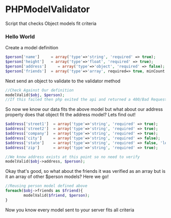 # PHPModelValidator
Script that checks Object models fit criteria
<h3>Hello World</h3>

<div>Create a model definition</div>

```PHP
$person['name']     = array('type'=>'string', 'required' => true);
$person['height']   = array('type'=>'float', 'required' => true);
$person['address']     = array('type'=>'object', 'required' => false);
$person['friends']  = array('type'=>'array', required=> true, minCount => 1);
```

</div>Next send an object to validate to the validator method</div>

```PHP
//Check Against Our definition
modelValid($obj, $person);
//If this failed then php exited the api and returned a 400/Bad Request with a more detailed error response
```

</div>So now we know our data fits the above model but what about our address property does that object fit the address model? Lets find out!</div>

```PHP
$address['street1']  = array('type'=>'string', 'required' => true);
$address['street2']  = array('type'=>'string', 'required' => true);
$address['company']  = array('type'=>'string', 'required' => true);
$address['city']     = array('type'=>'string', 'required' => false);
$address['state']    = array('type'=>'string', 'required' => false, 'length' => 2);
$address['zip']      = array('type'=>'string', 'required' => true);

//We know address exists at this point so no need to verify
modelValid($obj->address, $person);
```

</div>Okay that's good, so what about the friends it was verified as an array but is it an array of other $person models? Here we go!</div>

```PHP
//Reusing person model defined above
foreach($obj->friends as $friend){
        modelValid($friend, $person);
}
```

</div>Now you know every model sent to your server fits all criteria</div>
